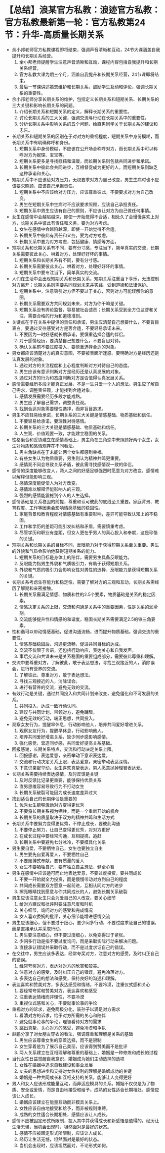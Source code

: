 # 【总结】浪某官方私教：浪迹官方私教：官方私教最新第一轮：官方私教第24节：升华-高质量长期关系

-   余小邦老师官方私教课程即将结束，强调声音清晰和互动，24节大课涵盖自我提升和长期关系经营。
    1.  余小邦老师提醒学生注意声音清晰和互动，课程内容包括自我提升和长期关系经营。
    2.  官方私教大课为期三个月，涵盖自我提升和长期关系经营，24节课即将结束。
    3.  最后一节课讲述婚恋维护和长期关系，鼓励学生互动和评论，强调长期关系的重要性。
-   余小邦老师分享长期关系的维护，包括定义长期关系和短期关系、长期关系的三大关键和影响长期关系的问题。
    1.  介绍长期关系和短期关系的定义，解释长期关系的重要性。
    2.  讨论长期关系的三大关键，强调交流与行动在长期关系中的重要性。
    3.  分析长期关系中影响关系的五个问题，给直男同学关于长期关系的建议和忠告。
-   长期关系和短期关系的区别在于对对方的重视程度，短期关系中身份模糊，而长期关系中有明确称呼和身份。
    1.  短期关系中身份模糊，不应该在公开场合称呼对方，而长期关系中可以称呼对方为妮琛、宝宝等。
    2.  短期关系更多是寻找慰藉和温暖，而长期关系则包括共同进步和承诺。
    3.  长期关系中彼此会共同进步，互相督促成为更好的人，而短期关系则缺乏这种承诺和关心。
-   短期关系中不应该给对方压力，无权要求对方为自己改变，男生生病时也不应该要求照顾，应该自己承担责任。
    1.  短期关系中不应该给对方压力，应该尊重彼此，不要要求对方为自己改变。
    2.  男生在短期关系中生病时不应该要求照顾，应该自己承担责任。
    3.  短期关系中男生应该有自己的原则，不应该让对方为自己做任何事情。
-   女生在感情中会越陷越深，即使一开始觉得不合适，相处久了会慢慢喜欢上对方，长期关系中彼此有责任和义务，要为对方考虑。
    1.  女生在感情中会越陷越深，即使一开始觉得不合适。
    2.  长期关系中彼此有责任和义务，要为对方考虑。
    3.  长期关系中要为对方考虑，包括健康、情感等方面。
-   短期关系和长期关系有不同，要有分寸感，专注当下，简单真实的交流，长期关系需要彼此关心、哄着对方，处理好好坏的事情。
    1.  短期关系和长期关系有不同，要有分寸感。
    2.  长期关系需要彼此关心、哄着对方，处理好好坏的事情。
    3.  短期关系中要专注当下，简单真实的交流。
-   人们在生活中会出现短期关系和长期关系，短期关系注重当下享乐，无法控制对方离开；长期关系则需要共同规划未来并实践，受到道德和法律保护。
    1.  短期关系中，注意吸引对方但不要过于关心，否则对方可能误解你的意图。
    2.  长期关系需要双方共同规划未来，对方为你干嘛是关键。
    3.  短期关系没有舆论监督，容易被社会谴责；长期关系受到全方位监督和关注，需要合格的行为和道德准则。
-   关键点在于在关系中提供的责任和承诺，男生应清楚自己想要什么，不要盲目表白。要通过交往感受对方是否合适，不要轻易承诺未来。
    1.  不要因为一时好感就长期承诺，要慎重选择合适的伴侣。
    2.  对于感情经历，要清楚自己想要什么，不要盲目对待。
    3.  确认关系前不要过度投入，要慎重选择合适的对象。
-   男女都应该清楚对方的真实意图，不要被表面所迷惑。要明确对方是经历还是认真发展的对象。
    1.  通过对方的关注程度和上心程度判断对方对待自己的态度。
    2.  男生应该有意识判断对方是经历还是认真发展的对象。
    3.  通过对方的行为和态度判断对方是否值得认真发展关系。
-   感情需要经历多段才能真正发展，不是一生只爱一个人的想法。男生应了解自己需求，调整责任观，才能找到合适对象。
    1.  感情发展需要经历多段才能成熟。
    2.  男生应了解自己需求，调整责任观。
    3.  找到合适对象需要理性选择，而非盲目追求。
-   男生不应轻易给承诺，长期关系的三大关键是情感基础、物质基础和信任。
    1.  不要轻易给承诺，要理性对待感情。
    2.  长期关系的三大关键是情感基础、物质基础和信任。
    3.  人生观、价值观要一致，才能建立稳固的关系。
-   性格磨合和妥协建立在感情基础上，男主角在三角恋中未照顾好两个女生，女生对物质和感情观存在不同看法。
    1.  男主角缺点在于未能让两个女生都感到幸福。
    2.  有些女生认为物质重要，男生则认为精神共鸣更重要。
    3.  感情观不同会导致关系矛盾，彼此需寻找感情观一致的伴侣。
-   感情的深度能够改变人，两人之间的好感足够强烈时愿意为对方改变，感情难以解释但能影响三观。
    1.  感情深度能促使人为对方改变。
    2.  感情难以解释但能影响人的三观。
    3.  强烈的感情能震撼到个人的人生选择。
-   感情基础是关系稳固的前提，尊重和认可彼此的底线至关重要。家庭背景、教育程度、工作等因素会影响情感基础的稳固性。
    1.  家庭背景和教育程度对情感基础有重要影响，差异可能导致认知上的不稳固。
    2.  工作和学历的差距可能引发纠结和矛盾，需要慎重考虑。
    3.  尽管学历和职业有差距，但女人更在乎男人的真心投入和奉献，这是珍惜的关键。
-   短期关系和长期关系的目标不同，反眼能力对于获得短期关系至关重要。男生的外貌和气质会影响他获得短期关系的能力。
    1.  短期关系的目标是身体上的陪伴，需要男生具备反眼能力。
    2.  反眼能力指男生外貌和气质吸引力，有助于获得短期关系。
    3.  外貌和气质的吸引力会影响女性对男性的选择，反眼能力是获得短期关系的关键。
-   长期关系考虑生存能力和稳定性，需要了解对方的三观和互动，长期关系需经历了解期和亲密接触。
    1.  长期关系需满足情感、物质和性的2.5个要素，物质基础是关系的稳定因素。
    2.  情感决定关系的上限，交流和沟通是关系中的重要因素，性是关系的润滑剂。
    3.  交流能够提升性和情感的和谐度，稳固长期关系需要满足2.5的铁三角要素。
-   性和谐可以带动情感基础，促进沟通流畅，进而提升物质基础，强调交流的重要性。
    1.  情感基础稳固后，沟通更流畅，促进共同目标的达成。
    2.  交流不仅限于言语，还包括行动响应，表达关心和自我发声。
    3.  事后交流和共谋未来是关系稳固的重要组成部分，需要彼此尊重和理解。
-   交流中要尊重对方，了解彼此，敢于表达想法，寻找三观接近的人，消除误会，进行有营养的交流。
    1.  了解彼此，尊重对方，敢于表达想法。
    2.  寻找三观接近的人，消除误会。
    3.  进行有营养的交流，避免无效的交流。
-   有效行动是关键，通过共同投入和共同计划来改变，避免僵化和不可发展的关系。
    1.  共同投入，达成一致行动认同。
    2.  建议与共同计划，带领对方，避免蹲醋。
    3.  避免无效的行动，端正思想，共同投入。
-   观察女友行为，提醒早休息，行动影响他人，培养共同爱好增进关系。
    1.  观察女友行为，提醒早休息，行动影响他人。
    2.  培养共同爱好增进关系，缺少同步感影响感情。
    3.  强化感觉，营造同步感，共同爱好提高关系基础。
-   回报感谢，长期关系特点，交流和行动决定关系上限。
    1.  回报感谢，表达爱意，亲密举动下意识表达爱。
    2.  交流和行动决定关系上限，表达爱意，亲密举动表达深情。
    3.  下意识亲密举动，女生喜欢真挚表达，男人愿意抛掉理智表达爱。
-   长期关系需要持续表达感情，及时反馈是关键
    1.  及时反馈比记录更重要，能够保持优质关系
    2.  直男思维容易导致行为不打动女生
    3.  长期关系破裂可能因为成长速度差异过大
-   找到适合自己的长期伴侣是重要的
    1.  优秀女生能够激励对方变得更优秀
    2.  不要将长期关系视为牺牲，而是一个重新开始的机会
    3.  长期关系的质量取决于双方的精神共鸣和生活方式
-   长期关系中要努力变得更优秀，不停止成长，要彼此沟通
    1.  不要停止努力，让自己变得更优秀，对对方更好
    2.  在成长过程中要经常沟通，互相提携，追赶
    3.  长期关系中要避免七分冰冷，不要模具化关系
-   男生要自爱，不要牺牲自己，女生也要独立自主
    1.  男生要先自爱再爱人，不要牺牲自己
    2.  不要赌博式奉献，要有质量的爱人
    3.  女生不要牺牲自己，要有独立自主想法，健全心智
-   男生在感情中应该适可而止地表达爱意，不要过度投资，要共同成长
    1.  不要一开始就全力投资，而是慢慢带动对方到自己的程度
    2.  共同成长需要双方愿意一起前进，互相认同对方的进步
    3.  擦亮眼睛找到愿意与你共同成长的人，避免长期关系破裂
-   男生应该注意女生只会为爱自己的人改变，要关心细节
    1.  给对方建议和批评时要注意尺度和时机
    2.  关心细节，询问对方的感受和完成情况
    3.  女人喜欢委婉的批评，关心细节能增进感情交流
-   男生应该细心，但不要过于细心，要少问多行动，不要过度求证自己的错误，而是直接承认并采取行动。
    1.  男生要注意细心，但不要过度细心，以免变得过于紧张。
    2.  少问多行动是指不要过度询问，而是采取实际行动来解决问题。
    3.  直接承认错误并采取行动，而不是过度求证自己的错误。
-   在交往中，男生应该多表达，经常夸奖对方，注意对方的感受，及时纠正自己的错误。
    1.  经常夸奖对方，表达对对方的欣赏和赞美。
    2.  注意对方的感受，及时纠正自己的错误，避免冷落对方。
    3.  多表达自己的想法和感受，保持良好的沟通和理解。
-   表达喜欢和赞美对方，多表达感受和情绪，不要冷漠，注重仪式感和关心
    1.  要经常夸奖和赞美对方，表达喜欢和感受
    2.  注重表达情绪而非理性，不要冷漠
    3.  重视仪式感和关心，不要就事论事的争论
-   重视对方的诉求，避免两极分化，装孙子以满足对方需求
    1.  看清对方的诉求，给予对方所需的关心和陪伴
    2.  避免就事论事的争论，理智看待对方的需求
    3.  跳出真挚，关心对方的感受，避免冷漠和争执
-   赵鹏分享了对女朋友穿衣的看法，强调尊重和理解是关系的基础
    1.  男生应该尊重女生的穿着选择，而不是限制
    2.  女生穿着是为了展示自己美丽，应该得到赞美而不是批评
    3.  两人关系建立在互相理解和尊重的基础上，婚姻是一种修炼和成长的过程
-   当代女性日益觉醒自我意识，婚姻成为她们主动选择的选项
    1.  女性在婚姻中追求自我建设和事业发展
    2.  丈夫的思想进步和支持对女性权利的理解是婚姻成功的关键
    3.  婚姻是一种共同成长和互相支持的关系，能够让人变得更好
-   男人和女人应该形成能量互动，而非适应模具的关系。婚姻不仅仅是为了物质、安全或爱情，而是自由地接受和给予。成熟的女性适合长期相处，感情应该让人成长。
    1.  婚姻应该建立在能量互动而非模具关系上。
    2.  女性应该自由地接受和给予，而非被规则束缚。
    3.  成熟的女性适合长期相处，感情应该让人成长。
-   感情不应被固定形式所限制，投入其中并获得成长和新感悟是值得的。经历让生活无憾，当机会出现时，坦然面对是最好的状态。
    1.  感情不应被固定形式所限制，应该让人成长。
    2.  经历让生活无憾，坦然面对是最好的状态。
    3.  当机会出现时，应该坦然面对，不论形式如何。